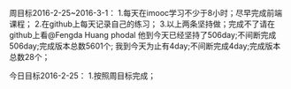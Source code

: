 周目标2016-2-25~2016-3-1：
1.每天在imooc学习不少于8小时；尽早完成前端课程；
2.在github上每天记录自己的练习；
3.以上两条坚持做；完成不了请在github上看@Fengda Huang  phodal  他到今天已经坚持了506day;不间断完成506day;完成版本总数5601个;
我到今天为止有4day;不间断完成4day;完成版本总数28个；


今日目标2016-2-25：
1.按照周目标完成；

